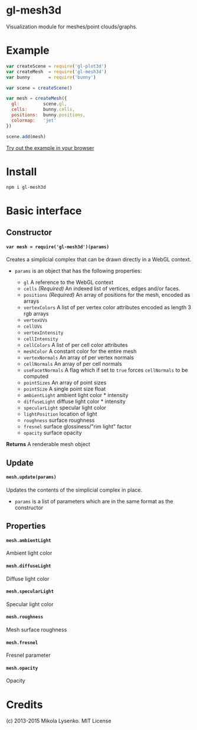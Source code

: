 gl-mesh3d
=====================
Visualization module for meshes/point clouds/graphs.

# Example

```javascript
var createScene = require('gl-plot3d')
var createMesh  = require('gl-mesh3d')
var bunny       = require('bunny')

var scene = createScene()

var mesh = createMesh({
  gl:         scene.gl,
  cells:      bunny.cells,
  positions:  bunny.positions,
  colormap:   'jet'
})

scene.add(mesh)
```

[Try out the example in your browser](http://gl-vis.github.io/gl-mesh3d/)

# Install

```
npm i gl-mesh3d
```
    
# Basic interface

## Constructor

#### `var mesh = require('gl-mesh3d')(params)`
Creates a simplicial complex that can be drawn directly in a WebGL context.

* `params` is an object that has the following properties:

    + `gl` A reference to the WebGL context
    + `cells` *(Required)* An indexed list of vertices, edges and/or faces.
    + `positions` *(Required)* An array of positions for the mesh, encoded as arrays
    + `vertexColors` A list of per vertex color attributes encoded as length 3 rgb arrays
    + `vertexUVs`
    + `cellUVs`
    + `vertexIntensity`
    + `cellIntensity`
    + `cellColors` A list of per cell color attributes
    + `meshColor` A constant color for the entire mesh
    + `vertexNormals` An array of per vertex normals
    + `cellNormals` An array of per cell normals
    + `useFacetNormals` A flag which if set to `true` forces `cellNormals` to be computed
    + `pointSizes` An array of point sizes
    + `pointSize` A single point size float
    + `ambientLight` ambient light color * intensity
    + `diffuseLight` diffuse light color * intensity
    + `specularLight` specular light color
    + `lightPosition` location of light
    + `roughness` surface roughness
    + `fresnel` surface glossiness/"rim light" factor
    + `opacity` surface opacity

**Returns** A renderable mesh object

## Update

#### `mesh.update(params)`
Updates the contents of the simplicial complex in place.

* `params` is a list of parameters which are in the same format as the constructor

## Properties

#### `mesh.ambientLight`
Ambient light color

#### `mesh.diffuseLight`
Diffuse light color

#### `mesh.specularLight`
Specular light color

#### `mesh.roughness`
Mesh surface roughness

#### `mesh.fresnel`
Fresnel parameter

#### `mesh.opacity`
Opacity

# Credits
(c) 2013-2015 Mikola Lysenko. MIT License